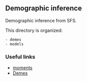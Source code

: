 ## Demographic inference

Demographic inference from SFS.


This directory is organized:
 
    - demes
    - models


### Useful links

- [moments](https://moments.readthedocs.io/en/latest/index.html)
- [Demes](https://popsim-consortium.github.io/demes-docs/main/introduction.html)
